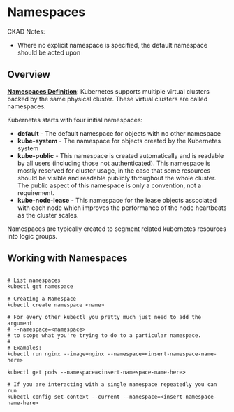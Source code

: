 # Namespaces

CKAD Notes:
* Where no explicit namespace is specified, the default namespace should be acted upon

## Overview

**[Namespaces Definition](https://kubernetes.io/docs/concepts/overview/working-with-objects/namespaces/)**: Kubernetes supports multiple virtual clusters backed by the same physical cluster. These virtual clusters are called namespaces.

Kubernetes starts with four initial namespaces:
* **default** - The default namespace for objects with no other namespace
* **kube-system** - The namespace for objects created by the Kubernetes system
* **kube-public** - This namespace is created automatically and is readable by all users (including those not authenticated). This namespace is mostly reserved for cluster usage, in the case that some resources should be visible and readable publicly throughout the whole cluster. The public aspect of this namespace is only a convention, not a requirement.
* **kube-node-lease** - This namespace for the lease objects associated with each node which improves the performance of the node heartbeats as the cluster scales.

Namespaces are typically created to segment related kubernetes resources into logic groups.

## Working with Namespaces

```

# List namespaces
kubectl get namespace

# Creating a Namespace
kubectl create namespace <name>

# For every other kubectl you pretty much just need to add the argument
# --namespace=<namespace>
# to scope what you're trying to do to a particular namespace.
# 
# Examples:
kubectl run nginx --image=nginx --namespace=<insert-namespace-name-here>

kubectl get pods --namespace=<insert-namespace-name-here>

# If you are interacting with a single namespace repeatedly you can run
kubectl config set-context --current --namespace=<insert-namespace-name-here>

```
